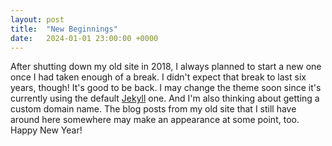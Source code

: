 ```yaml
---
layout: post
title:  "New Beginnings"
date:   2024-01-01 23:00:00 +0000
---
```


After shutting down my old site in 2018, I always planned to start a new one once I had taken enough of a break. I didn't expect that break to last six years, though! It's good to be back. I may change the theme soon since it's currently using the default [Jekyll](https://jekyllrb.com/) one. And I'm also thinking about getting a custom domain name. The blog posts from my old site that I still have around here somewhere may make an appearance at some point, too. Happy New Year!
